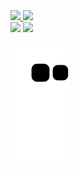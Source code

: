 <div>
<a href="https://github.com/seu-usuário-aqui">
<img height="180em" src="https://github-readme-stats.vercel.app/api/top-langs/?username=redxlucas&layout=compact&langs_count=7&theme=jolly"/>
<img height="180em" src="https://github-readme-stats.vercel.app/api?username=redxlucas&show_icons=true&theme=jolly&include_all_commits=true&count_private=true"/>
</div>
<div>
<a href = "mailto:lucassetem@gmail.com"><img src="https://img.shields.io/badge/Gmail-D14836?style=for-the-badge&logo=gmail&logoColor=white" target="_blank"></a>
<a href="https://www.linkedin.com/in/lucas-azevedo-ba3617263/" target="_blank"><img src="https://img.shields.io/badge/-LinkedIn-%230077B5?style=for-the-badge&logo=linkedin&logoColor=white" target="_blank"></a>   
</div>

![snake animation](https://github.com/redxlucas/redxlucas/blob/output/github-contribution-grid-snake2.svg)
